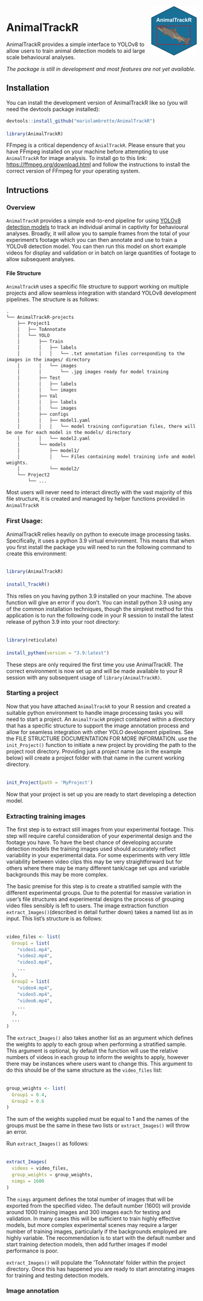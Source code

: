 
<!-- README.md is generated from README.Rmd. Please edit that file -->

<img src="man/figures/logo.png" align="right" height="130" alt="" />

# AnimalTrackR

AnimalTrackR provides a simple interface to YOLOv8 to allow users to
train animal detection models to aid large scale behavioural analyses.

*The package is still in development and most features are not yet
available.*

## Installation

You can install the development version of AnimalTrackR like so (you
will need the devtools package installed):

``` r
devtools::install_github("mariolambrette/AnimalTrackR")

library(AnimalTrackR)
```

FFmpeg is a critical dependency of `AnialTrackR`. Please ensure that you
have FFmpeg installed on your machine before attempting to use
`AnimalTrackR` for image analysis. To install go to this link:
<https://ffmpeg.org/download.html> and follow the instructions to
install the correct version of FFmpeg for your operating system.

## Intructions

### Overview

`AnimalTrackR` provides a simple end-to-end pipeline for using [YOLOv8
detection models](https://docs.ultralytics.com/tasks/detect/) to track
an individual animal in captivity for behavioural analyses. Broadly, it
will allow you to sample frames from the total of your experiment’s
footage which you can then annotate and use to train a YOLOv8 detection
model. You can then run this model on short example videos for display
and validation or in batch on large quantities of footage to allow
subsequent analyses.

#### File Structure

`AnimalTrackR` uses a specific file structure to support working on
multiple projects and allow seamless integration with standard YOLOv8
development pipelines. The structure is as follows:

    .
    └── AnimalTrackR-projects
        ├── Project1
        │   ├── ToAnnotate
        │   └── YOLO
        │       ├── Train
        │       │   ├── labels
        │       │   │   └── .txt annotation files corresponding to the images in the images/ directory
        │       │   └── images
        │       │       └── .jpg images ready for model training
        │       ├── Test
        │       │   ├── labels
        │       │   └── images
        │       ├── Val
        │       │   ├── labels
        │       │   └── images
        │       ├── configs
        │       │   ├── model1.yaml 
        │       │   │   └── model training configuration files, there will be one for each model in the models/ directory
        │       │   └── model2.yaml
        │       └── models
        │           ├── model1/
        │           │   └── Files containing model training info and model weights. 
        │           └── model2/
        └── Project2
            └── ...

Most users will never need to interact directly with the vast majority
of this file structure, it is created and managed by helper functions
provided in `AnimalTrackR`

### First Usage:

AnimalTrackR relies heavily on python to execute image processing tasks.
Specifically, it uses a python 3.9 virtual environment. This means that
when you first install the package you will need to run the following
command to create this environment:

``` r

library(AnimalTrackR)

install_TrackR()
```

This relies on you having python 3.9 installed on your machine. The
above function will give an error if you don’t. You can install python
3.9 using any of the common installation techniques, though the simplest
method for this application is to run the following code in your R
session to install the latest release of python 3.9 into your root
directory:

``` r

library(reticulate)

install_python(version = "3.9:latest")
```

These steps are only required the first time you use AnimalTrackR. The
correct environment is now set up and will be made available to your R
session with any subsequent usage of `library(AnimalTrackR)`.

### Starting a project

Now that you have attached `AnimalTrackR` to your R session and created
a suitable python environment to handle image processing tasks you will
need to start a project. An `AnimalTrackR` project contained within a
directory that has a specific structure to support the image annotation
process and allow for seamless integration with other YOLO development
pipelines. See the FILE STRUCTURE DOCUMENTATION FOR MORE INFORMATION.
use the `init_Project()` function to initiate a new project by providing
the path to the project root directory. Providing just a project name
(as in the example below) will create a project folder with that name in
the current working directory.

``` r

init_Project(path = 'MyProject')
```

Now that your project is set up you are ready to start developing a
detection model.

### Extracting training images

The first step is to extract still images from your experimental
footage. This step will require careful consideration of your
experimental design and the footage you have. To have the best chance of
developing accurate detection models the training images used should
accurately reflect variability in your experimental data. For some
experiments with very little variability between video clips this may be
very straightforward but for others where there may be many different
tank/cage set ups and variable backgrounds this may be more complex.

The basic premise for this step is to create a stratified sample with
the different experimental groups. Due to the potential for massive
variation in user’s file structures and experimental designs the process
of grouping video files sensibly is left to users. The image extraction
function `extract_Images()`(described in detail further down) takes a
named list as in input. This list’s structure is as follows:

``` r

video_files <- list(
  Group1 = list(
    "video1.mp4",
    "video2.mp4",
    "video3.mp4",
    ...
  ),
  Group2 = list(
    "video4.mp4",
    "video5.mp4",
    "video6.mp4",
    ...
  ),
  ...
)
```

The `extract_Images()` also takes another list as an argument which
defines the weights to apply to each group when performing a stratified
sample. This argument is optional, by default the function will use the
relative numbers of videos in each group to inform the weights to apply,
however there may be instances where users want to change this. This
argument to do this should be of the same structure as the `video_files`
list:

``` r

group_weights <- list(
  Group1 = 0.4,
  Group2 = 0.6
)
```

The sum of the weights supplied must be equal to 1 and the names of the
groups must be the same in these two lists or `extract_Images()` will
throw an error.

Run `extract_Images()` as follows:

``` r

extract_Images(
  videos = video_files,
  group_weights = group_weights,
  nimgs = 1600
)
```

The `nimgs` argument defines the total number of images that will be
exported from the specified video. The default number (1600) will
provide around 1000 training images and 300 images each for testing and
validation. In many cases this will be sufficient to train highly
effective models, but more complex experimental scenes may require a
larger number of training images, particularly if the backgrounds
employed are highly variable. The recommendation is to start with the
default number and start training detection models, then add further
images if model performance is poor.

`extract_Images()` will populate the ‘ToAnnotate’ folder within the
project directory. Once this has happened you are ready to start
annotating images for training and testing detection models.

### Image annotation
